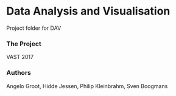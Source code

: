 # Data Analysis and Visualisation
Project folder for DAV
### The Project
VAST 2017
### Authors
Angelo Groot, Hidde Jessen, Philip Kleinbrahm, Sven Boogmans
